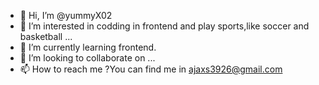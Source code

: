 - 👋 Hi, I’m @yummyX02
- 👀 I’m interested in codding in frontend and play sports,like soccer and basketball ...
- 🌱 I’m currently learning frontend.
- 💞️ I’m looking to collaborate on ...
- 📫 How to reach me ?You can find me in ajaxs3926@gmail.com

<!---
yummyX02/yummyX02 is a ✨ special ✨ repository because its `README.md` (this file) appears on your GitHub profile.
You can click the Preview link to take a look at your changes.
--->
